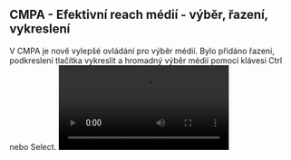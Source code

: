 ﻿---
categories: [fenix]
layout: fenix
---
## CMPA - Efektivní reach médií - výběr, řazení, vykreslení  
V CMPA je nově vylepšé ovládání pro výběr médií. Bylo přidáno řazení, podkreslení tlačítka vykreslit a hromadný výběr médií pomocí klávesi Ctrl nebo Select.
<video src="{{site.url}}/data/CMPA_vyber_a_spocist.mp4" type="video/mp4" controls></video>
